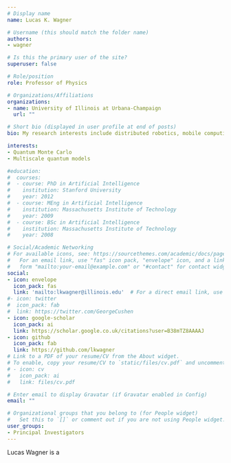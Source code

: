 ```yaml
---
# Display name
name: Lucas K. Wagner

# Username (this should match the folder name)
authors:
- wagner

# Is this the primary user of the site?
superuser: false

# Role/position
role: Professor of Physics

# Organizations/Affiliations
organizations:
- name: University of Illinois at Urbana-Champaign
  url: ""

# Short bio (displayed in user profile at end of posts)
bio: My research interests include distributed robotics, mobile computing and programmable matter.

interests:
- Quantum Monte Carlo
- Multiscale quantum models

#education:
#  courses:
#  - course: PhD in Artificial Intelligence
#    institution: Stanford University
#    year: 2012
#  - course: MEng in Artificial Intelligence
#    institution: Massachusetts Institute of Technology
#    year: 2009
#  - course: BSc in Artificial Intelligence
#    institution: Massachusetts Institute of Technology
#    year: 2008

# Social/Academic Networking
# For available icons, see: https://sourcethemes.com/academic/docs/page-builder/#icons
#   For an email link, use "fas" icon pack, "envelope" icon, and a link in the
#   form "mailto:your-email@example.com" or "#contact" for contact widget.
social:
- icon: envelope
  icon_pack: fas
  link: 'mailto:lkwagner@illinois.edu'  # For a direct email link, use "mailto:test@example.org".
#- icon: twitter
#  icon_pack: fab
#  link: https://twitter.com/GeorgeCushen
- icon: google-scholar
  icon_pack: ai
  link: https://scholar.google.co.uk/citations?user=B38mTZ8AAAAJ
- icon: github
  icon_pack: fab
  link: https://github.com/lkwagner
# Link to a PDF of your resume/CV from the About widget.
# To enable, copy your resume/CV to `static/files/cv.pdf` and uncomment the lines below.
# - icon: cv
#   icon_pack: ai
#   link: files/cv.pdf

# Enter email to display Gravatar (if Gravatar enabled in Config)
email: ""

# Organizational groups that you belong to (for People widget)
#   Set this to `[]` or comment out if you are not using People widget.
user_groups:
- Principal Investigators
---
```


Lucas Wagner is a 